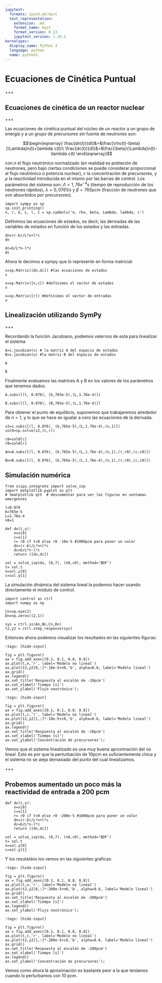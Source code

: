 ```yaml
---
jupytext:
  formats: ipynb,md:myst
  text_representation:
    extension: .md
    format_name: myst
    format_version: 0.13
    jupytext_version: 1.10.2
kernelspec:
  display_name: Python 3
  language: python
  name: python3
---
```


# Ecuaciones de Cinética Puntual

+++

## Ecuaciones de cinética de un reactor nuclear

+++

Las ecuaciones de cinética puntual del núcleo de un reactor a un grupo de energía y a un grupo de precursores sin fuente de neutrones son:

$$\begin{eqnarray}
\frac{dn(t)}{dt}&=&\frac{\rho(t)-\beta}{\Lambda}n(t)+\lambda c(t)\\
\frac{dc(t)}{dt}&=&\frac{\beta}{\Lambda}n(t)-\lambda c(t)
\end{eqnarray}$$

con $n$ el flujo neutrónico normalizado (en realidad es población de neutrones, pero bajo ciertas condiciones se puede considerar proporcional al flujo neutrónico o potencia nuclear), $c$ la concentración de precursores, y $\rho$ la reactividad introducida en el mismo por las barras de control. Los parámetros del sistema son: $\Lambda = 1,76e^{-4} s$ (tiempo de reproducción de los neutrones rápidos), $\lambda = 0,076 1/s$ y $\beta = 765$pcm (fracción de neutrones que son absorbidos por precursores).

```{code-cell} ipython3
import sympy as sp
sp.init_printing()
n, r, b, L, l, c = sp.symbols('n, rho, beta, Lambda, lambda, c')
```

Definimos las ecuaciones de estados, es decir, las derivadas de las variables de estados en función de los estados y las entradas.

```{code-cell} ipython3
dn=(r-b)/L*n+l*c
dn
```

```{code-cell} ipython3
dc=b/L*n-l*c
dc
```

Ahora le decimos a sympy que lo represente en forma matricial:

```{code-cell} ipython3
s=sp.Matrix([dn,dc]) #las ecuaciones de estados
s
```

```{code-cell} ipython3
x=sp.Matrix([n,c]) #definimos el vector de estados
x
```

```{code-cell} ipython3
u=sp.Matrix([r]) #definimos el vector de entradas
u
```

## Linealización utilizando SymPy

+++

Recordando la función Jacobiano, podemos valernos de esta para linealizar el sistema

```{code-cell} ipython3
A=s.jacobian(x) # la matriz A del espacio de estados
B=s.jacobian(u) #la matriz B del espacio de estados
```

```{code-cell} ipython3
A
```

```{code-cell} ipython3
B
```

Finalmente evaluamos las matrices A y B en los valores de los parámetros que tenemos dados.

```{code-cell} ipython3
A.subs([(l, 0.076), (b,765e-5),(L,1.76e-4)])
```

```{code-cell} ipython3
B.subs([(l, 0.076), (B,765e-5),(L,1.76e-4)])
```

Para obtener el punto de equilibrio, suponemos que trabajaremos alrededor de $n=1$, y lo que se hace es igualar a cero las ecuaciones de la derivada.

```{code-cell} ipython3
s2=s.subs([(l, 0.076), (b,765e-5),(L,1.76e-4),(n,1)])
sol0=sp.solve(s2,(c,r))
```

```{code-cell} ipython3
c0=sol0[c]
r0=sol0[r]
```

```{code-cell} ipython3
An=A.subs([(l, 0.076), (b,765e-5),(L,1.76e-4),(n,1),(r,r0),(c,c0)])
```

```{code-cell} ipython3
Bn=B.subs([(l, 0.076), (b,765e-5),(L,1.76e-4),(n,1),(r,r0),(c,c0)])
```

## Simulación numérica

```{code-cell} ipython3
from scipy.integrate import solve_ivp
import matplotlib.pyplot as plt
# %matplotlib qt5  # descomentar para ver las figuras en ventamas emergentes
```

```{code-cell} ipython3
l=0.076
b=765e-5
L=1.76e-4
n0=1
```

```{code-cell} ipython3
def dx(t,x):
    n=x[0]
    c=x[1]
    r= r0 if t<0 else r0 -10e-5 #1000pcm para poner un valor
    dn=(r-b)/L*n+l*c
    dc=b/L*n-l*c
    return ([dn,dc])
```

```{code-cell} ipython3
sol = solve_ivp(dx, (0,7), (n0,c0), method='BDF')
t= sol.t
n=sol.y[0]
c=sol.y[1]
```

La simulación dinámica del sistema lineal la podemos hacer usando directamente el módulo de control.

```{code-cell} ipython3
import control as ctrl
import numpy as np
```

```{code-cell} ipython3
Cn=np.eye(2)
Dn=np.zeros((2,1))
```

```{code-cell} ipython3
sys = ctrl.ss(An,Bn,Cn,Dn)
t2,y2 = ctrl.step_response(sys)
```

Entonces ahora podemos visualizar los resultados en las siguientes figuras:

```{code-cell} ipython3
:tags: [hide-input]

fig = plt.figure()
ax = fig.add_axes([0.1, 0.1, 0.8, 0.8])
ax.plot(t,n,'r', label='Modelo no lineal')
ax.plot(t2,y2[0,:]*-10e-5+n0,'b', alpha=0.6, label='Modelo lineal')
ax.grid()
ax.legend()
ax.set_title('Respuesta al escalón de -10pcm')
ax.set_xlabel('Tiempo [s]')
ax.set_ylabel('Flujo neutrónico');
```

```{code-cell} ipython3
:tags: [hide-input]

fig = plt.figure()
ax = fig.add_axes([0.1, 0.1, 0.8, 0.8])
ax.plot(t,c,'r', label='Modelo no lineal')
ax.plot(t2,y2[1,:]*-10e-5+c0,'b', alpha=0.6, label='Modelo lineal')
ax.grid()
ax.legend()
ax.set_title('Respuesta al escalón de -10pcm')
ax.set_xlabel('Tiempo [s]')
ax.set_ylabel('Concentración de precursores');
```

Vemos que el sistema linealizado es una muy buena aproximación del no lineal. Esto es por que la perturbación de 10pcm es suficientemente chica y el sistema no se aleja demasiado del punto del cual linealizamos.

+++

## Probemos aumentado un poco más la reactividad de entrada a 200 pcm

```{code-cell} ipython3
def dx(t,x):
    n=x[0]
    c=x[1]
    r= r0 if t<0 else r0 -200e-5 #1000pcm para poner un valor
    dn=(r-b)/L*n+l*c
    dc=b/L*n-l*c
    return ([dn,dc])
```

```{code-cell} ipython3
sol = solve_ivp(dx, (0,7), (n0,c0), method='BDF')
t= sol.t
n=sol.y[0]
c=sol.y[1]
```

Y los resutaldos los vemos en las siguientes graficas:

```{code-cell} ipython3
:tags: [hide-input]

fig = plt.figure()
ax = fig.add_axes([0.1, 0.1, 0.8, 0.8])
ax.plot(t,n,'r', label='Modelo no lineal')
ax.plot(t2,y2[0,:]*-200e-5+n0,'b', alpha=0.6, label='Modelo lineal')
ax.grid()
ax.set_title('Respuesta al escalón de -200pcm')
ax.set_xlabel('Tiempo [s]')
ax.legend()
ax.set_ylabel('Flujo neutrónico');
```

```{code-cell} ipython3
:tags: [hide-input]

fig = plt.figure()
ax = fig.add_axes([0.1, 0.1, 0.8, 0.8])
ax.plot(t,c,'r', label='Modelo no lineal')
ax.plot(t2,y2[1,:]*-200e-5+c0,'b', alpha=0.6, label='Modelo lineal')
ax.grid()
ax.set_title('Respuesta al escalón de -200pcm')
ax.set_xlabel('Tiempo [s]')
ax.legend()
ax.set_ylabel('Concentración de precursores');
```

Vemos como ahora la aproximación es bastante peor a la que teníamos cuando lo perturbamos con 10 pcm.

```{code-cell} ipython3

```
